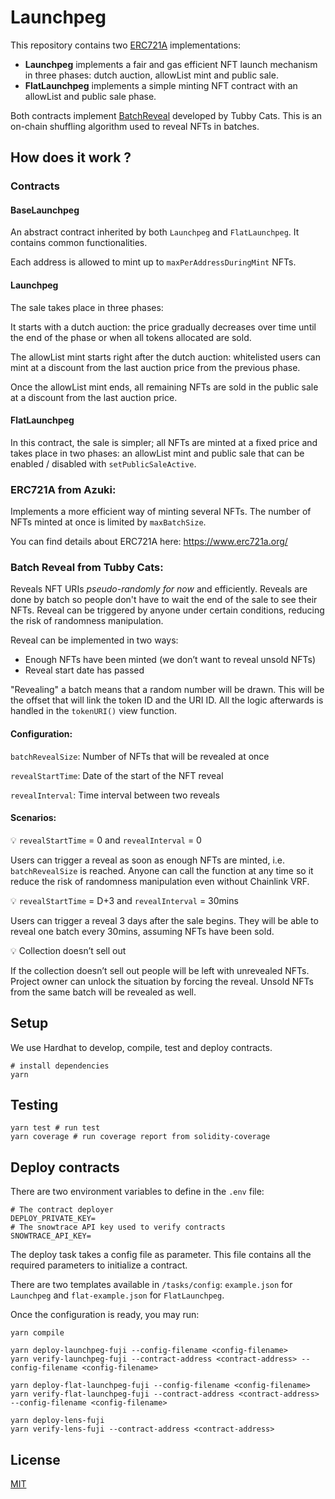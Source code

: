 # Launchpeg

This repository contains two [ERC721A](https://github.com/chiru-labs/ERC721A) implementations: 
- **Launchpeg** implements a fair and gas efficient NFT launch mechanism in three phases: dutch auction, allowList mint and public sale.
- **FlatLaunchpeg** implements a simple minting NFT contract with an allowList and public sale phase.

Both contracts implement [BatchReveal](https://github.com/tubby-cats/batch-nft-reveal) developed by Tubby Cats. This is an on-chain shuffling algorithm used to reveal NFTs in batches.

## How does it work ?

### Contracts

#### BaseLaunchpeg

An abstract contract inherited by both `Launchpeg` and `FlatLaunchpeg`. It contains common functionalities.

Each address is allowed to mint up to `maxPerAddressDuringMint` NFTs.

#### Launchpeg
The sale takes place in three phases:

It starts with a dutch auction: the price gradually decreases over time until the end of the phase or when all tokens allocated are sold.

The allowList mint starts right after the dutch auction: whitelisted users can mint at a discount from the last auction price from the previous phase.

Once the allowList mint ends, all remaining NFTs are sold in the public sale at a discount from the last auction price.

#### FlatLaunchpeg

In this contract, the sale is simpler; all NFTs are minted at a fixed price and takes place in two phases: an allowList mint and public sale that can be enabled / disabled with `setPublicSaleActive`. 

### [](https://github.com/traderjoe-xyz/launchpeg/blob/45acb0516d2a0405ddf12a231ed422cfabc5f0e6/README.md#erc721a-from-azuki-)ERC721A from Azuki:

Implements a more efficient way of minting several NFTs. The number of NFTs minted at once is limited by `maxBatchSize`.

You can find details about ERC721A here: https://www.erc721a.org/

### [](https://github.com/traderjoe-xyz/launchpeg/blob/45acb0516d2a0405ddf12a231ed422cfabc5f0e6/README.md#batch-reveal-from-tubby-cats-)Batch Reveal from Tubby Cats:

Reveals NFT URIs _pseudo-randomly for now_ and efficiently. Reveals are done by batch so people don't have to wait the end of the sale to see their NFTs. Reveal can be triggered by anyone under certain conditions, reducing the risk of randomness manipulation.

Reveal can be implemented in two ways:

-   Enough NFTs have been minted (we don’t want to reveal unsold NFTs)
-   Reveal start date has passed

"Revealing" a batch means that a random number will be drawn. This will be the offset that will link the token ID and the URI ID. All the logic afterwards is handled in the `tokenURI()` view function.

#### [](https://github.com/traderjoe-xyz/launchpeg/blob/45acb0516d2a0405ddf12a231ed422cfabc5f0e6/README.md#configuration-)Configuration:

`batchRevealSize`: Number of NFTs that will be revealed at once

`revealStartTime`: Date of the start of the NFT reveal

`revealInterval`: Time interval between two reveals

#### [](https://github.com/traderjoe-xyz/launchpeg/blob/45acb0516d2a0405ddf12a231ed422cfabc5f0e6/README.md#scenarios-)Scenarios:

💡 `revealStartTime` = 0 and  `revealInterval` = 0

Users can trigger a reveal as soon as enough NFTs are minted, i.e. `batchRevealSize` is reached. Anyone can call the function at any time so it reduce the risk of randomness manipulation even without Chainlink VRF.

💡 `revealStartTime` = D+3 and `revealInterval` = 30mins

Users can trigger a reveal 3 days after the sale begins. They will be able to reveal one batch every 30mins, assuming NFTs have been sold.

💡 Collection doesn’t sell out

If the collection doesn’t sell out people will be left with unrevealed NFTs. Project owner can unlock the situation by forcing the reveal. Unsold NFTs from the same batch will be revealed as well.

## Setup

We use Hardhat to develop, compile, test and deploy contracts.
```
# install dependencies
yarn
```

## [](https://github.com/traderjoe-xyz/launchpeg/blob/45acb0516d2a0405ddf12a231ed422cfabc5f0e6/README.md#tests-and-test-coverage)Testing

```
yarn test # run test
yarn coverage # run coverage report from solidity-coverage
```

## [](https://github.com/traderjoe-xyz/launchpeg/blob/45acb0516d2a0405ddf12a231ed422cfabc5f0e6/README.md#deploy-contracts)Deploy contracts

There are two environment variables to define in the `.env` file:
```
# The contract deployer
DEPLOY_PRIVATE_KEY=
# The snowtrace API key used to verify contracts
SNOWTRACE_API_KEY=
```

The deploy task takes a config file as parameter. This file contains all the required parameters to initialize a contract.

There are two templates available in `/tasks/config`: `example.json` for `Launchpeg` and `flat-example.json` for `FlatLaunchpeg`.

Once the configuration is ready, you may run:
```
yarn compile

yarn deploy-launchpeg-fuji --config-filename <config-filename>
yarn verify-launchpeg-fuji --contract-address <contract-address> --config-filename <config-filename>

yarn deploy-flat-launchpeg-fuji --config-filename <config-filename>
yarn verify-flat-launchpeg-fuji --contract-address <contract-address> --config-filename <config-filename>

yarn deploy-lens-fuji 
yarn verify-lens-fuji --contract-address <contract-address>
```

## License

[MIT](LICENSE.txt)